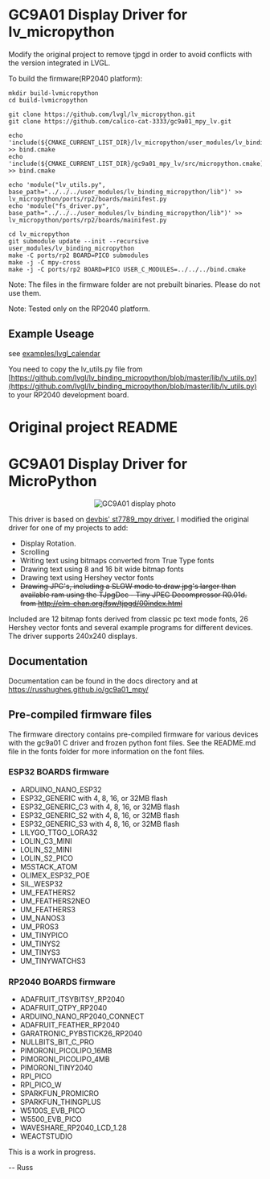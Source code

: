 # GC9A01 Display Driver for lv_micropython

Modify the original project to remove tjpgd in order to avoid conflicts with the version integrated in LVGL.

To build the firmware(RP2040 platform):

```
mkdir build-lvmicropython
cd build-lvmicropython

git clone https://github.com/lvgl/lv_micropython.git
git clone https://github.com/calico-cat-3333/gc9a01_mpy_lv.git

echo 'include(${CMAKE_CURRENT_LIST_DIR}/lv_micropython/user_modules/lv_binding_micropython/bindings.cmake)' >> bind.cmake
echo 'include(${CMAKE_CURRENT_LIST_DIR}/gc9a01_mpy_lv/src/micropython.cmake)' >> bind.cmake

echo 'module("lv_utils.py", base_path="../../../user_modules/lv_binding_micropython/lib")' >> lv_micropython/ports/rp2/boards/mainifest.py
echo 'module("fs_driver.py", base_path="../../../user_modules/lv_binding_micropython/lib")' >> lv_micropython/ports/rp2/boards/mainifest.py

cd lv_micropython
git submodule update --init --recursive user_modules/lv_binding_micropython
make -C ports/rp2 BOARD=PICO submodules
make -j -C mpy-cross
make -j -C ports/rp2 BOARD=PICO USER_C_MODULES=../../../bind.cmake
```

Note: The files in the firmware folder are not prebuilt binaries. Please do not use them.

Note: Tested only on the RP2040 platform.

## Example Useage

see [examples/lvgl_calendar](examples/lvgl_calendar)

You need to copy the lv_utils.py file from [https://github.com/lvgl/lv_binding_micropython/blob/master/lib/lv_utils.py](https://github.com/lvgl/lv_binding_micropython/blob/master/lib/lv_utils.py) to your RP2040 development board.

# Original project README

# GC9A01 Display Driver for MicroPython

<p align="center">
  <img src="https://raw.githubusercontent.com/russhughes/gc9a01_mpy/master/docs/GC9A01.jpg" alt="GC9A01 display photo"/>
</p>

This driver is based on [devbis' st7789_mpy driver.](https://github.com/devbis/st7789_mpy)
I modified the original driver for one of my projects to add:

- Display Rotation.
- Scrolling
- Writing text using bitmaps converted from True Type fonts
- Drawing text using 8 and 16 bit wide bitmap fonts
- Drawing text using Hershey vector fonts
- ~~Drawing JPG's, including a SLOW mode to draw jpg's larger than available ram
  using the TJpgDec - Tiny JPEG Decompressor R0.01d. from
  http://elm-chan.org/fsw/tjpgd/00index.html~~

Included are 12 bitmap fonts derived from classic pc text mode fonts, 26 Hershey vector fonts and several example programs for different devices. The driver supports 240x240 displays.

## Documentation

Documentation can be found in the docs directory and at https://russhughes.github.io/gc9a01_mpy/

## Pre-compiled firmware files

The firmware directory contains pre-compiled firmware for various devices with the gc9a01 C driver and frozen python font files. See the README.md file in the fonts folder for more information on the font files.

### ESP32 BOARDS firmware

  - ARDUINO_NANO_ESP32
  - ESP32_GENERIC with 4, 8, 16, or 32MB flash
  - ESP32_GENERIC_C3 with 4, 8, 16, or 32MB flash
  - ESP32_GENERIC_S2 with 4, 8, 16, or 32MB flash
  - ESP32_GENERIC_S3 with 4, 8, 16, or 32MB flash
  - LILYGO_TTGO_LORA32
  - LOLIN_C3_MINI
  - LOLIN_S2_MINI
  - LOLIN_S2_PICO
  - M5STACK_ATOM
  - OLIMEX_ESP32_POE
  - SIL_WESP32
  - UM_FEATHERS2
  - UM_FEATHERS2NEO
  - UM_FEATHERS3
  - UM_NANOS3
  - UM_PROS3
  - UM_TINYPICO
  - UM_TINYS2
  - UM_TINYS3
  - UM_TINYWATCHS3

### RP2040 BOARDS firmware

  - ADAFRUIT_ITSYBITSY_RP2040
  - ADAFRUIT_QTPY_RP2040
  - ARDUINO_NANO_RP2040_CONNECT
  - ADAFRUIT_FEATHER_RP2040
  - GARATRONIC_PYBSTICK26_RP2040
  - NULLBITS_BIT_C_PRO
  - PIMORONI_PICOLIPO_16MB
  - PIMORONI_PICOLIPO_4MB
  - PIMORONI_TINY2040
  - RPI_PICO
  - RPI_PICO_W
  - SPARKFUN_PROMICRO
  - SPARKFUN_THINGPLUS
  - W5100S_EVB_PICO
  - W5500_EVB_PICO
  - WAVESHARE_RP2040_LCD_1.28
  - WEACTSTUDIO

This is a work in progress.

-- Russ
